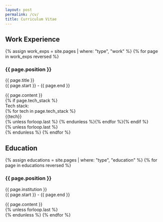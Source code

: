 ```yaml
---
layout: post
permalink: /cv/
title: Curriculum Vitae
---
```


## Work Experience

<div id="archives">
{% assign work_exps = site.pages | where: "type", "work" %}
{% for page in work_exps reversed %}
    <article class="post">
        <h3>{{ page.position }}</h3>
        <div>
            <p class="author_title">{{ page.title }} <br>{{ page.start }} - {{ page.end }}</p>
        </div>
        <div class="entry">
            {{ page.content }}
        </div>{% if page.tech_stack %}
        <div>Tech stack: </div>{% for tech in page.tech_stack %}<div class="tech-tag">{{tech}}</div>{% unless forloop.last %}&nbsp;{% endunless %}{% endfor %}{% endif %}     
    </article>
    {% unless forloop.last %}<br><div class="single-line"></div>{% endunless %}
{% endfor %}
</div>

## Education

<div id="archives">
{% assign educations = site.pages | where: "type", "education" %}
{% for page in educations reversed %}
    <article class="post">
        <h3>{{ page.position }}</h3>
        <div>
            <p class="author_title">{{ page.institution }} <br>{{ page.start }} - {{ page.end }}</p>
        </div>
        <div class="entry">
            {{ page.content }}
        </div>
    </article>
    {% unless forloop.last %}<br><div class="single-line"></div>{% endunless %}
{% endfor %}
</div>


